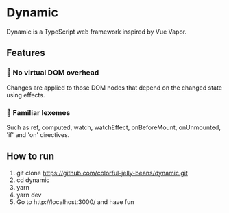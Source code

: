# Dynamic
Dynamic is a TypeScript web framework inspired by Vue Vapor.

## Features
### 🍃 No virtual DOM overhead
Changes are applied to those DOM nodes that depend on the changed state using effects.
### 🤗 Familiar lexemes
Such as ref, computed, watch, watchEffect, onBeforeMount, onUnmounted, 'if' and 'on' directives.

## How to run
1. git clone https://github.com/colorful-jelly-beans/dynamic.git
2. cd dynamic
3. yarn
4. yarn dev
5. Go to http://localhost:3000/ and have fun
